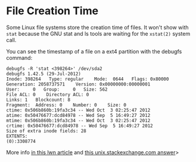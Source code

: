 # File Creation Time

Some Linux file systems store the creation time of files. It won't show
with `stat` because the GNU stat and ls tools are waiting for the `xstat(2)`
system call.

You can see the timestamp of a file on a ext4 partition with the debugfs command:

```
debugfs -R 'stat <398264>' /dev/sda2
debugfs 1.42.5 (29-Jul-2012)
Inode: 398264   Type: regular    Mode:  0644   Flags: 0x80000
Generation: 2058737571    Version: 0x00000000:00000001
User:     0   Group:     0   Size: 562
File ACL: 0    Directory ACL: 0
Links: 1   Blockcount: 8
Fragment:  Address: 0    Number: 0    Size: 0
ctime: 0x506b860b:19fa3c34 -- Wed Oct  3 02:25:47 2012
atime: 0x50476677:dcd84978 -- Wed Sep  5 16:49:27 2012
mtime: 0x506b860b:19fa3c34 -- Wed Oct  3 02:25:47 2012
crtime: 0x50476677:dcd84978 -- Wed Sep  5 16:49:27 2012
Size of extra inode fields: 28
EXTENTS:
(0):3308774
```

More info [in this lwn article](https://lwn.net/Articles/397442/) and
[this unix.stackexchange.com answer](https://unix.stackexchange.com/questions/50177/birth-is-empty-on-ext4/50184#50184)>
